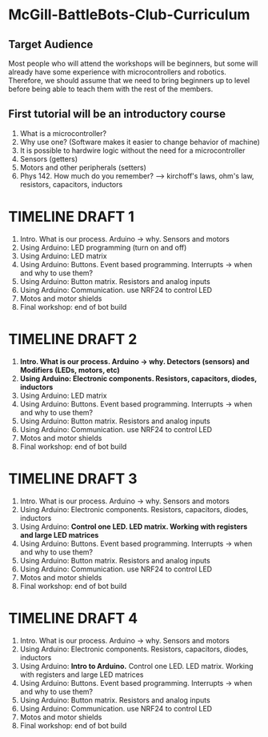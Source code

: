 # McGill-BattleBots-Club-Curriculum

## Target Audience
Most people who will attend the workshops will be beginners, but some will already have some experience with microcontrollers and robotics. Therefore, we should assume that we need to bring beginners up to level before being able to teach them with the rest of the members.

## First tutorial will be an introductory course
1. What is a microcontroller?
2. Why use one? (Software makes it easier to change behavior of machine)
3. It is possible to hardwire logic without the need for a microcontroller
4. Sensors (getters)
5. Motors and other peripherals (setters)
6. Phys 142. How much do you remember? --> kirchoff's laws, ohm's law, resistors, capacitors, inductors


# TIMELINE DRAFT 1
1. Intro. What is our process. Arduino -> why. Sensors and motors
2. Using Arduino: LED programming (turn on and off)
3. Using Arduino: LED matrix
4. Using Arduino: Buttons. Event based programming. Interrupts -> when and why to use them?
5. Using Arduino: Button matrix. Resistors and analog inputs
6. Using Arduino: Communication. use NRF24 to control LED
7. Motos and motor shields
8. Final workshop: end of bot build

# TIMELINE DRAFT 2
1. **Intro. What is our process. Arduino -> why. Detectors (sensors) and Modifiers (LEDs, motors, etc)**
2. **Using Arduino: Electronic components. Resistors, capacitors, diodes, inductors**
3. Using Arduino: LED matrix
4. Using Arduino: Buttons. Event based programming. Interrupts -> when and why to use them?
5. Using Arduino: Button matrix. Resistors and analog inputs
6. Using Arduino: Communication. use NRF24 to control LED
7. Motos and motor shields
8. Final workshop: end of bot build

# TIMELINE DRAFT 3
1. Intro. What is our process. Arduino -> why. Sensors and motors
2. Using Arduino: Electronic components. Resistors, capacitors, diodes, inductors
3. Using Arduino: **Control one LED. LED matrix. Working with registers and large LED matrices** 
4. Using Arduino: Buttons. Event based programming. Interrupts -> when and why to use them?
5. Using Arduino: Button matrix. Resistors and analog inputs
6. Using Arduino: Communication. use NRF24 to control LED
7. Motos and motor shields
8. Final workshop: end of bot build

# TIMELINE DRAFT 4
1. Intro. What is our process. Arduino -> why. Sensors and motors
2. Using Arduino: Electronic components. Resistors, capacitors, diodes, inductors
3. Using Arduino: **Intro to Arduino.** Control one LED. LED matrix. Working with registers and large LED matrices
4. Using Arduino: Buttons. Event based programming. Interrupts -> when and why to use them?
5. Using Arduino: Button matrix. Resistors and analog inputs
6. Using Arduino: Communication. use NRF24 to control LED
7. Motos and motor shields
8. Final workshop: end of bot build
